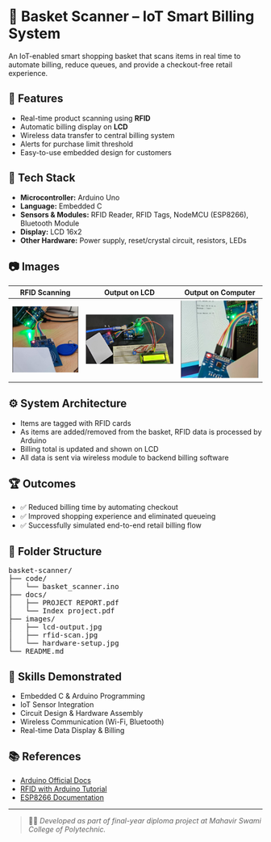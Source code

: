 # 🛒 Basket Scanner – IoT Smart Billing System

An IoT-enabled smart shopping basket that scans items in real time to automate billing, reduce queues, and provide a checkout-free retail experience.

## 🔧 Features

- Real-time product scanning using **RFID**
- Automatic billing display on **LCD**
- Wireless data transfer to central billing system
- Alerts for purchase limit threshold
- Easy-to-use embedded design for customers

## 🚀 Tech Stack

- **Microcontroller:** Arduino Uno
- **Language:** Embedded C
- **Sensors & Modules:** RFID Reader, RFID Tags, NodeMCU (ESP8266), Bluetooth Module
- **Display:** LCD 16x2
- **Other Hardware:** Power supply, reset/crystal circuit, resistors, LEDs

## 📷 Images

| RFID Scanning | Output on LCD | Output on Computer |
|---------------|---------------|---------------------|
| ![](rfid-scan.png) | ![](lcd-output.png) | ![](computer-output.png) |

## ⚙️ System Architecture

- Items are tagged with RFID cards
- As items are added/removed from the basket, RFID data is processed by Arduino
- Billing total is updated and shown on LCD
- All data is sent via wireless module to backend billing software

## 🏆 Outcomes

- ✅ Reduced billing time by automating checkout
- ✅ Improved shopping experience and eliminated queueing
- ✅ Successfully simulated end-to-end retail billing flow

## 📁 Folder Structure

<pre>
basket-scanner/
├── code/
│   └── basket_scanner.ino
├── docs/
│   ├── PROJECT REPORT.pdf
│   └── Index project.pdf
├── images/
│   ├── lcd-output.jpg
│   ├── rfid-scan.jpg
│   └── hardware-setup.jpg
└── README.md 
</pre>


## 🧠 Skills Demonstrated

- Embedded C & Arduino Programming
- IoT Sensor Integration
- Circuit Design & Hardware Assembly
- Wireless Communication (Wi-Fi, Bluetooth)
- Real-time Data Display & Billing

## 📚 References

- [Arduino Official Docs](https://www.arduino.cc/)
- [RFID with Arduino Tutorial](https://circuitdigest.com/microcontroller-projects/rfid-interfacing-with-arduino)
- [ESP8266 Documentation](https://www.espressif.com/en/products/socs/esp8266)

---
> 👨‍💻 *Developed as part of final-year diploma project at Mahavir Swami College of Polytechnic.*
